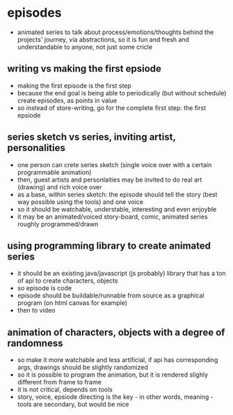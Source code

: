 # episodes

- animated series to talk about process/emotions/thoughts behind the projects' journey, via abstractions, so it is fun and fresh and understandable to anyone, not just some cricle

## writing vs making the first epsiode

- making the first episode is the first step
- because the end goal is being able to periodically (but without schedule) create episodes, as points in value
- so instead of store-writing, go for the complete first step: the first epsiode

## series sketch vs series, inviting artist, personalities

- one person can crete series sketch (single voice over with a certain programmable animation)
- then, guest artists and personlaities may be invited to do real art (drawing) and rich voice over 
- as a base, within series sketch: the episode should tell the story (best way possible using the tools) and one voice
- so it should be watchable, understable, interesting and even enjoyble
- it may be an animated/voiced story-board, comic, animated series roughly programmed/drawn

## using programming library to create animated series

- it should be an existing java/javascript (js probably) library that has a ton of api to create characters, objects
- so episode is code
- episode should be buildable/runnable from source as a graphical program (on html canvas for example)
- then to video

## animation of characters, objects with a degree of randomness

- so make it more watchable and less artificial, if api has corresponding args, drawings should be slightly randomized
- so it is possible to program the animation, but it is rendered slighly different from frame to frame
- it is not critical, depends on tools
- story, voice, epsiode directing is the key - in other words, meaning - tools  are secondary, but would be nice

